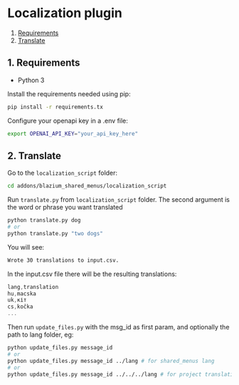 # Localization plugin

1. [Requirements](#1-requirements)
2. [Translate](#2-translate)

## 1. Requirements

- Python 3

Install the requirements needed using pip:

```sh
pip install -r requirements.tx
```

Configure your openapi key in a .env file:

```sh
export OPENAI_API_KEY="your_api_key_here"
```

## 2. Translate

Go to the `localization_script` folder:

```sh
cd addons/blazium_shared_menus/localization_script
```

Run `translate.py` from `localization_script` folder. The second argument is the word or phrase you want translated

```sh
python translate.py dog
# or
python translate.py "two dogs"
```

You will see:

```sh
Wrote 30 translations to input.csv.
```

In the input.csv file there will be the resulting translations:

```js
lang,translation
hu,macska
uk,кіт
cs,kočka
...
```

Then run `update_files.py` with the msg_id as first param, and optionally the path to lang folder, eg:

```sh
python update_files.py message_id
# or
python update_files.py message_id ../lang # for shared_menus lang
# or
python update_files.py message_id ../../../lang # for project translation
```

